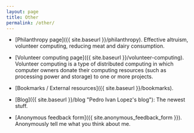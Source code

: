```yaml
---
layout: page
title: Other
permalink: /other/
---
```


- [Philanthropy page]({{ site.baseurl }}/philanthropy). Effective altruism,
  volunteer computing, reducing meat and dairy consumption.

- [Volunteer computing page]({{ site.baseurl }}/volunteer-computing).
  Volunteer computing is a type of distributed computing in which computer
  owners donate their computing resources (such as processing power and
  storage) to one or more projects.

- [Bookmarks / External resources]({{ site.baseurl }}/bookmarks).

- [Blog]({{ site.baseurl }}/blog "Pedro Ivan Lopez's blog"): The newest stuff.

- [Anonymous feedback form]({{ site.anonymous_feedback_form }}).  Anonymously
  tell me what you think about me.
